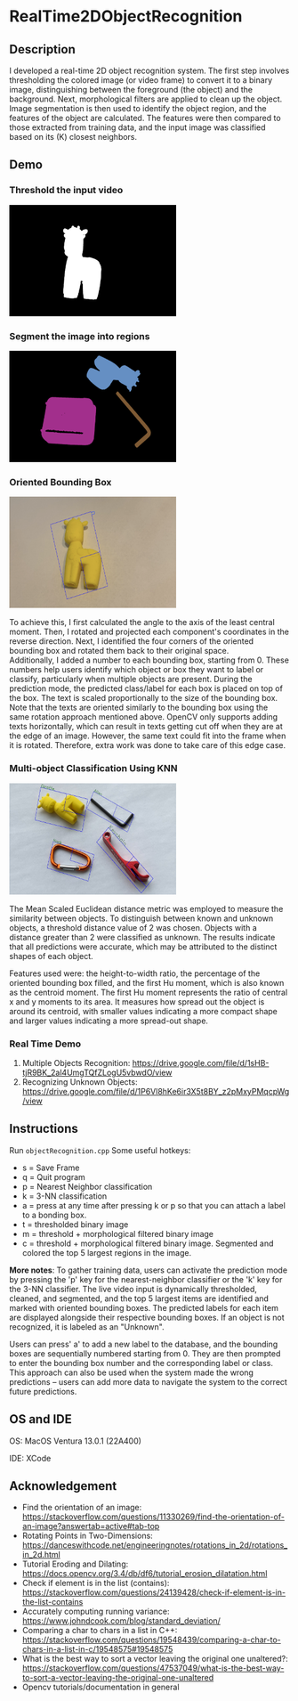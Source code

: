 # RealTime2DObjectRecognition

## Description
I developed a real-time 2D object recognition system. The first step involves thresholding the colored image (or video frame) to convert it to a binary image, distinguishing between the foreground (the object) and the background. Next, morphological filters are applied to clean up the object. Image segmentation is then used to identify the object region, and the features of the object are calculated. The features were then compared to those extracted from training data, and the input image was classified based on its (K) closest neighbors.

## Demo
### Threshold the input video
<img src="/images/Threshold.png" width="300" height="200">

### Segment the image into regions
<img src="/images/MultipleSegmentation.png" width="300" height="200">

### Oriented Bounding Box
<img src="/images/OrientedBoundingBoxes.png" width="300" height="200">

  To achieve this, I first calculated the angle to the axis of the least central moment. Then, I rotated and projected each component's coordinates in the reverse direction. Next, I identified the four corners of the oriented bounding box and rotated them back to their original space.  
  Additionally, I added a number to each bounding box, starting from 0. These numbers help users identify which object or box they want to label or classify, particularly when multiple objects are present. During the prediction mode, the predicted class/label for each box is placed on top of the box. The text is scaled proportionally to the size of the bounding box.   
  Note that the texts are oriented similarly to the bounding box using the same rotation approach mentioned above. OpenCV only supports adding texts horizontally, which can result in texts getting cut off when they are at the edge of an image. However, the same text could fit into the frame when it is rotated. Therefore, extra work was done to take care of this edge case.  

### Multi-object Classification Using KNN
<img src="/images/Classification.jpeg" width="300" height="200">   

  The Mean Scaled Euclidean distance metric was employed to measure the similarity between objects. To distinguish between known and unknown objects, a threshold distance value of 2 was chosen. Objects with a distance greater than 2 were classified as unknown. The results indicate that all predictions were accurate, which may be attributed to the distinct shapes of each object.  
  
  Features used were: the height-to-width ratio, the percentage of the oriented bounding box filled, and the first Hu moment, which is also known as the centroid moment. The first Hu moment represents the ratio of central x and y moments to its area. It measures how spread out the object is around its centroid, with smaller values indicating a more compact shape and larger values indicating a more spread-out shape.

### Real Time Demo
1. Multiple Objects Recognition: https://drive.google.com/file/d/1sHB-tjR9BK_2al4UmgTQfZLogU5vbwdO/view 
2. Recognizing Unknown Objects: https://drive.google.com/file/d/1P6Vl8hKe6ir3X5t8BY_z2pMxyPMqcpWg/view  

## Instructions
Run `objectRecognition.cpp`
Some useful hotkeys:
- s = Save Frame
- q = Quit program
- p = Nearest Neighbor classification
- k = 3-NN classification
- a = press at any time after pressing k or p so that you can attach a label to a bonding box.
- t = thresholded binary image
- m = threshold + morphological filtered binary image
- c = threshold + morphological filtered binary image. Segmented and colored the top 5 largest regions in the image.

**More notes**:
  To gather training data, users can activate the prediction mode by pressing the 'p' key for the nearest-neighbor classifier or the 'k' key for the 3-NN classifier. The live video input is dynamically thresholded, cleaned, and segmented, and the top 5 largest items are identified and marked with oriented bounding boxes. The predicted labels for each item are displayed alongside their respective bounding boxes. If an object is not recognized, it is labeled as an "Unknown".  

  Users can press' a' to add a new label to the database, and the bounding boxes are sequentially numbered starting from 0. They are then prompted to enter the bounding box number and the corresponding label or class. This approach can also be used when the system made the wrong predictions – users can add more data to navigate the system to the correct future predictions.  
  
## OS and IDE
OS:
MacOS Ventura 13.0.1 (22A400)

IDE:
XCode


## Acknowledgement
- Find the orientation of an image: https://stackoverflow.com/questions/11330269/find-the-orientation-of-an-image?answertab=active#tab-top 
- Rotating Points in Two-Dimensions: https://danceswithcode.net/engineeringnotes/rotations_in_2d/rotations_in_2d.html 
- Tutorial Eroding and Dilating: https://docs.opencv.org/3.4/db/df6/tutorial_erosion_dilatation.html 
- Check if element is in the list (contains): https://stackoverflow.com/questions/24139428/check-if-element-is-in-the-list-contains 
- Accurately computing running variance: https://www.johndcook.com/blog/standard_deviation/ 
- Comparing a char to chars in a list in C++: https://stackoverflow.com/questions/19548439/comparing-a-char-to-chars-in-a-list-in-c/19548575#19548575 
- What is the best way to sort a vector leaving the original one unaltered?: https://stackoverflow.com/questions/47537049/what-is-the-best-way-to-sort-a-vector-leaving-the-original-one-unaltered 
- Opencv tutorials/documentation in general
